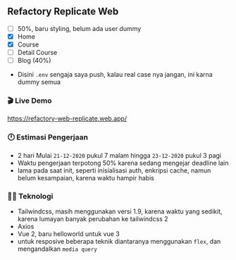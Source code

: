 ## Refactory Replicate Web

- [ ] 50%, baru styling, belum ada user dummy
- [x] Home
- [x] Course
- [ ] Detail Course
- [ ] Blog (40%)

- Disini `.env` sengaja saya push, kalau real case nya jangan, ini karna dummy semua

### 🎬 Live Demo

https://refactory-web-replicate.web.app/

### 🕛 Estimasi Pengerjaan

- 2 hari Mulai `21-12-2020` pukul 7 malam hingga `23-12-2020` pukul 3 pagi
- Waktu pengerjaan terpotong 50% karena sedang mengejar deadline lain
- lama pada saat init, seperti inisialisasi auth, enkripsi cache, namun belum kesampaian, karena waktu hampir habis

### 👨‍💻 Teknologi

- Tailwindcss, masih menggunakan versi 1.9, karena waktu yang sedikit, karena lumayan banyak perubahan ke tailwindcss 2
- Axios
- Vue 2, baru helloworld untuk vue 3
- untuk resposive beberapa teknik diantaranya menggunakan `flex`, dan mengandalkan `media query`
